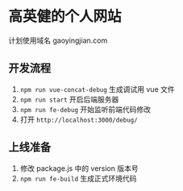 # 高英健的个人网站

计划使用域名 gaoyingjian.com

## 开发流程

1. `npm run vue-concat-debug`  生成调试用 vue 文件
2. `npm run start`  开启后端服务器
3. `npm run fe-debug`  开始监听前端代码修改
4. 打开 `http://localhost:3000/debug/`

## 上线准备

1. 修改 package.js 中的 version 版本号
2. `npm run fe-build`  生成正式环境代码